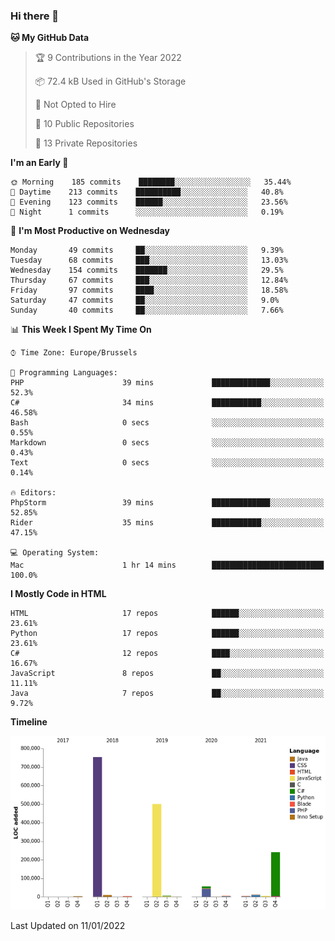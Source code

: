 ### Hi there 👋

<!--START_SECTION:waka-->
**🐱 My GitHub Data** 

> 🏆 9 Contributions in the Year 2022
 > 
> 📦 72.4 kB Used in GitHub's Storage 
 > 
> 🚫 Not Opted to Hire
 > 
> 📜 10 Public Repositories 
 > 
> 🔑 13 Private Repositories  
 > 
**I'm an Early 🐤** 

```text
🌞 Morning    185 commits    ████████░░░░░░░░░░░░░░░░░   35.44% 
🌆 Daytime    213 commits    ██████████░░░░░░░░░░░░░░░   40.8% 
🌃 Evening    123 commits    ██████░░░░░░░░░░░░░░░░░░░   23.56% 
🌙 Night      1 commits      ░░░░░░░░░░░░░░░░░░░░░░░░░   0.19%

```
📅 **I'm Most Productive on Wednesday** 

```text
Monday       49 commits     ██░░░░░░░░░░░░░░░░░░░░░░░   9.39% 
Tuesday      68 commits     ███░░░░░░░░░░░░░░░░░░░░░░   13.03% 
Wednesday    154 commits    ███████░░░░░░░░░░░░░░░░░░   29.5% 
Thursday     67 commits     ███░░░░░░░░░░░░░░░░░░░░░░   12.84% 
Friday       97 commits     ████░░░░░░░░░░░░░░░░░░░░░   18.58% 
Saturday     47 commits     ██░░░░░░░░░░░░░░░░░░░░░░░   9.0% 
Sunday       40 commits     ██░░░░░░░░░░░░░░░░░░░░░░░   7.66%

```


📊 **This Week I Spent My Time On** 

```text
⌚︎ Time Zone: Europe/Brussels

💬 Programming Languages: 
PHP                      39 mins             █████████████░░░░░░░░░░░░   52.3% 
C#                       34 mins             ███████████░░░░░░░░░░░░░░   46.58% 
Bash                     0 secs              ░░░░░░░░░░░░░░░░░░░░░░░░░   0.55% 
Markdown                 0 secs              ░░░░░░░░░░░░░░░░░░░░░░░░░   0.43% 
Text                     0 secs              ░░░░░░░░░░░░░░░░░░░░░░░░░   0.14%

🔥 Editors: 
PhpStorm                 39 mins             █████████████░░░░░░░░░░░░   52.85% 
Rider                    35 mins             ███████████░░░░░░░░░░░░░░   47.15%

💻 Operating System: 
Mac                      1 hr 14 mins        █████████████████████████   100.0%

```

**I Mostly Code in HTML** 

```text
HTML                     17 repos            ██████░░░░░░░░░░░░░░░░░░░   23.61% 
Python                   17 repos            ██████░░░░░░░░░░░░░░░░░░░   23.61% 
C#                       12 repos            ████░░░░░░░░░░░░░░░░░░░░░   16.67% 
JavaScript               8 repos             ██░░░░░░░░░░░░░░░░░░░░░░░   11.11% 
Java                     7 repos             ██░░░░░░░░░░░░░░░░░░░░░░░   9.72%

```


**Timeline**

![Chart not found](https://raw.githubusercontent.com/guillaumedeplancke/guillaumedeplancke/main/charts/bar_graph.png) 


 Last Updated on 11/01/2022
<!--END_SECTION:waka-->
